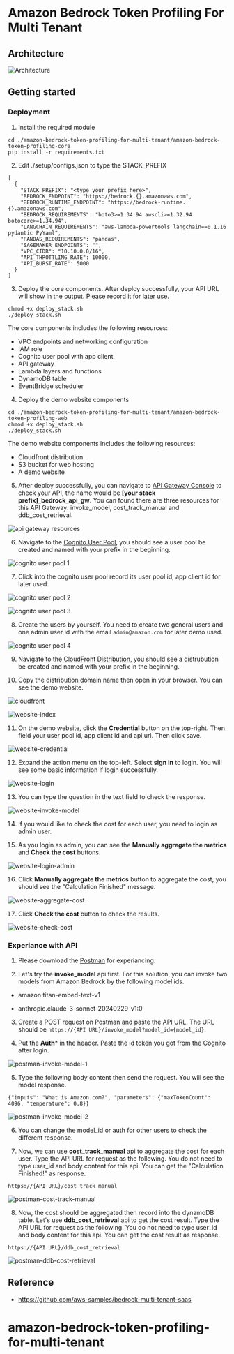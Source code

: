 # Amazon Bedrock Token Profiling For Multi Tenant

## Architecture

![Architecture](images/architecture.png)

## Getting started

### Deployment
1. Install the required module
```
cd ./amazon-bedrock-token-profiling-for-multi-tenant/amazon-bedrock-token-profiling-core
pip install -r requirements.txt
```

2. Edit ./setup/configs.json to type the STACK_PREFIX
```
[
  {
    "STACK_PREFIX": "<type your prefix here>",
    "BEDROCK_ENDPOINT": "https://bedrock.{}.amazonaws.com",
    "BEDROCK_RUNTIME_ENDPOINT": "https://bedrock-runtime.{}.amazonaws.com",
    "BEDROCK_REQUIREMENTS": "boto3>=1.34.94 awscli>=1.32.94 botocore>=1.34.94",
    "LANGCHAIN_REQUIREMENTS": "aws-lambda-powertools langchain==0.1.16 pydantic PyYaml",
    "PANDAS_REQUIREMENTS": "pandas",
    "SAGEMAKER_ENDPOINTS": "",
    "VPC_CIDR": "10.10.0.0/16",
    "API_THROTTLING_RATE": 10000,
    "API_BURST_RATE": 5000
  }
]
```


3. Deploy the core components. After deploy successfully, your API URL will show in the output. Please record it for later use. 
```
chmod +x deploy_stack.sh
./deploy_stack.sh
```
The core components includes the following resources:
* VPC endpoints and networking configuration
* IAM role
* Cognito user pool with app client
* API gateway
* Lambda layers and functions
* DynamoDB table
* EventBridge scheduler

4. Deploy the demo website components
```
cd ./amazon-bedrock-token-profiling-for-multi-tenant/amazon-bedrock-token-profiling-web
chmod +x deploy_stack.sh
./deploy_stack.sh
```
The demo website components includes the following resources:
* Cloudfront distribution
* S3 bucket for web hosting
* A demo website

5. After deploy successfully, you can navigate to [API Gateway Console](https://us-east-1.console.aws.amazon.com/apigateway/main/apis?api=unselected&region=us-east-1) to check your API, the name would be  **[your stack prefix]_bedrock_api_gw**. You can found there are three resources for this API Gateway: invoke_model, cost_track_manual and ddb_cost_retrieval.  

![api gateway resources](images/api-gw.png)

6. Navigate to the [Cognito User Pool](https://us-east-1.console.aws.amazon.com/cognito/v2/idp/user-pools?region=us-east-1), you should see a user pool be created and named with your prefix in the beginning.

![cognito user pool 1](images/cognito-user-pool-1.png)

7. Click into the cognito user pool record its user pool id, app client id for later used.

![cognito user pool 2](images/cognito-user-pool-2.png)

![cognito user pool 3](images/cognito-user-pool-3.png)

8. Create the users by yourself. You need to create two general users and one admin user id with the email `admin@amazon.com` for later demo used.

![cognito user pool 4](images/cognito-user-pool-4.png)

9. Navigate to the [CloudFront Distribution](https://us-east-1.console.aws.amazon.com/cloudfront/v4/home?region=us-east-1#/distributions), you should see a distrubution be created and named with your prefix in the beginning. 

10. Copy the distribution domain name then open in your browser. You can see the demo website.

![cloudfront](images/cloudfront.png)

![website-index](images/website-index.png)

11. On the demo website, click the **Credential** button on the top-right. Then field your user pool id, app client id and api url. Then click save.

![website-credential](images/website-credential.png)

12. Expand the action menu on the top-left. Select **sign in** to login. You will see some basic information if login successfully.

![website-login](images/website-login.png)

13. You can type the question in the text field to check the response.

![website-invoke-model](images/website-invoke-model.png)

14. If you would like to check the cost for each user, you need to login as admin user.

15. As you login as admin, you can see the **Manually aggregate the metrics** and **Check the cost** buttons.

![website-login-admin](images/website-login-admin.png)

16. Click **Manually aggregate the metrics** button to aggregate the cost, you should see the "Calculation Finished" message.

![website-aggregate-cost](images/website-aggregate-cost.png)

17. Click **Check the cost** button to check the results.

![website-check-cost](images/website-check-cost.png)

### Experiance with API

1. Please download the [Postman](https://www.postman.com/downloads/) for experiancing.

2. Let's try the **invoke_model** api first.  For this solution, you can invoke two models from Amazon Bedrock by the following model ids.

- amazon.titan-embed-text-v1

- anthropic.claude-3-sonnet-20240229-v1:0


3. Create a POST request on Postman and paste the API URL. The URL should be `https://{API URL}/invoke_model?model_id={model_id}`.

4. Put the **Auth*** in the header. Paste the id token you got from the Cognito after login.

![postman-invoke-model-1](images/postman-invoke-model-1.png)

5. Type the following body content then send the request. You will see the model response.

```
{"inputs": "What is Amazon.com?", "parameters": {"maxTokenCount": 4096, "temperature": 0.8}}
```

![postman-invoke-model-2](images/postman-invoke-model-2.png)

6. You can change the model_id or auth for other users to check the different response.

7. Now, we can use **cost_track_manual** api to aggregate the cost for each user. Type the API URL for request as the following. You do not need to type user_id and body content for this api. You can get the "Calculation Finished!" as response.

`https://{API URL}/cost_track_manual`

![postman-cost-track-manual](images/postman-cost-track-manual.png)

8. Now, the cost should be aggregated then record into the dynamoDB table. Let's use **ddb_cost_retrieval** api to get the cost result. Type the API URL for request as the following. You do not need to type user_id and body content for this api. You can get the cost result as response.

`https://{API URL}/ddb_cost_retrieval`

![postman-ddb-cost-retrieval](images/postman-ddb-cost-retrieval.png)

## Reference

* https://github.com/aws-samples/bedrock-multi-tenant-saas

# amazon-bedrock-token-profiling-for-multi-tenant
